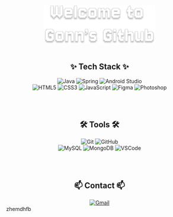 <div align="center">
  <img src="git_image.png" alt="Gonn's Github" width="300">
</div>

<br>

<div align="center">
  <h2>✨ Tech Stack ✨</h2>
  <img src="https://img.shields.io/badge/Java-007396?style=flat-square&logo=openjdk&logoColor=white" alt="Java">
  <img src="https://img.shields.io/badge/Spring-6DB33F?style=flat-square&logo=spring&logoColor=white" alt="Spring">
  <img src="https://img.shields.io/badge/Android_Studio-3DDC84?style=flat-square&logo=android-studio&logoColor=white" alt="Android Studio">
  <br>
  <img src="https://img.shields.io/badge/HTML5-E34F26?style=flat-square&logo=html5&logoColor=white" alt="HTML5">
  <img src="https://img.shields.io/badge/CSS3-1572B6?style=flat-square&logo=css3&logoColor=white" alt="CSS3">
  <img src="https://img.shields.io/badge/JavaScript-F7DF1E?style=flat-square&logo=javascript&logoColor=black" alt="JavaScript">
  <img src="https://img.shields.io/badge/Figma-F24E1E?style=flat-square&logo=figma&logoColor=white" alt="Figma">
  <img src="https://img.shields.io/badge/Photoshop-31A8FF?style=flat-square&logo=adobe-photoshop&logoColor=white" alt="Photoshop">
</div>

<br><br>

<div align="center">
  <h2>🛠 Tools 🛠</h2>
  <img src="https://img.shields.io/badge/Git-F05032?style=flat-square&logo=git&logoColor=white" alt="Git">
  <img src="https://img.shields.io/badge/GitHub-181717?style=flat-square&logo=github&logoColor=white" alt="GitHub">
  <br>
  <img src="https://img.shields.io/badge/MySQL-4479A1?style=flat-square&logo=mysql&logoColor=white" alt="MySQL">
  <img src="https://img.shields.io/badge/MongoDB-47A248?style=flat-square&logo=mongodb&logoColor=white" alt="MongoDB">
  <img src="https://img.shields.io/badge/VSCode-007ACC?style=flat-square&logo=visual-studio-code&logoColor=white" alt="VSCode">
</div>

<br><br>

<div align="center">
  <h2>📫 Contact 📫</h2>
  <a href="mailto:gounpark7475@gmail.com">
    <img src="https://img.shields.io/badge/gounpark7475@gmail.com-D14836?style=flat-square&logo=gmail&logoColor=white" alt="Gmail">
  </a>
</div>
zhemdhfb
